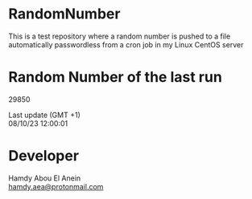 # RandomNumber    
This is a test repository where a random number is pushed to a file automatically passwordless from a cron job in my Linux CentOS server    
# Random Number of the last run   
29850
      
Last update (GMT +1)    
08/10/23 12:00:01
# Developer    
Hamdy Abou El Anein   
hamdy.aea@protonmail.com
